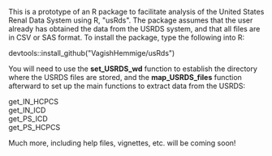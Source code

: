 This is a prototype of an R package to facilitate analysis of the United States Renal Data System using R, "usRds".
The package assumes that the user already has obtained the data from the USRDS system, and that all files are in CSV or SAS format.
To install the package, type the following into R:

devtools::install_github("VagishHemmige/usRds")

You will need to use the **set_USRDS_wd** function to establish the directory where the USRDS files are stored, and the 
**map_USRDS_files** function afterward to set up the main functions to extract data from the USRDS:

get_IN_HCPCS  
get_IN_ICD  
get_PS_ICD  
get_PS_HCPCS  

Much more, including help files, vignettes, etc. will be coming soon!
